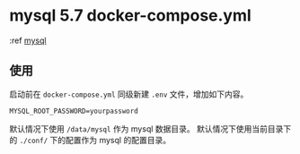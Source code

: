 # mysql 5.7 docker-compose.yml

:ref [mysql](https://hub.docker.com/_/mysql)

## 使用

启动前在 `docker-compose.yml` 同级新建 `.env` 文件，增加如下内容。

```env
MYSQL_ROOT_PASSWORD=yourpassword
```

默认情况下使用 `/data/mysql` 作为 mysql 数据目录。
默认情况下使用当前目录下的 `./conf/` 下的配置作为 mysql 的配置目录。
